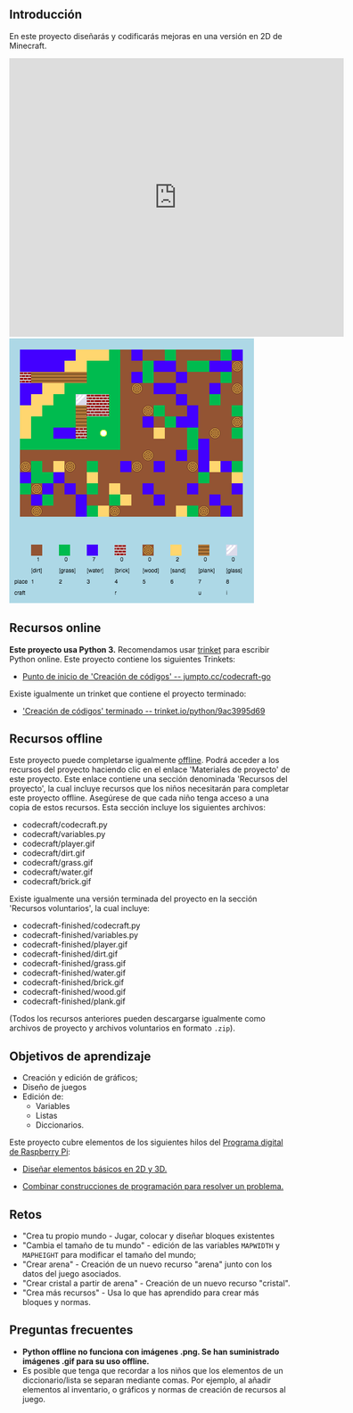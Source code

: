 ## Introducción

En este proyecto diseñarás y codificarás mejoras en una versión en 2D de Minecraft.

<div class="trinket">
  <iframe src="https://trinket.io/embed/python/ba085f0bd2?outputOnly=true&start=result" width="600" height="500" frameborder="0" marginwidth="0" marginheight="0" allowfullscreen>
  </iframe>
  <img src="images/craft-finished.png">
</div>

## Recursos online

__Este proyecto usa Python 3.__ Recomendamos usar [trinket](https://trinket.io/) para escribir Python online. Este proyecto contiene los siguientes Trinkets:

+ [Punto de inicio de 'Creación de códigos' -- jumpto.cc/codecraft-go](https://trinket.io/python/c3877b95d4)

Existe igualmente un trinket que contiene el proyecto terminado:

+ ['Creación de códigos' terminado -- trinket.io/python/9ac3995d69](https://trinket.io/python/ba085f0bd2)

## Recursos offline
Este proyecto puede completarse igualmente [offline](https://www.codeclubprojects.org/en-GB/resources/python-working-offline/). Podrá acceder a los recursos del proyecto haciendo clic en el enlace 'Materiales de proyecto' de este proyecto. Este enlace contiene una sección denominada 'Recursos del proyecto', la cual incluye recursos que los niños necesitarán para completar este proyecto offline. Asegúrese de que cada niño tenga acceso a una copia de estos recursos. Esta sección incluye los siguientes archivos:

+ codecraft/codecraft.py
+ codecraft/variables.py
+ codecraft/player.gif
+ codecraft/dirt.gif
+ codecraft/grass.gif
+ codecraft/water.gif
+ codecraft/brick.gif

Existe igualmente una versión terminada del proyecto en la sección 'Recursos voluntarios', la cual incluye:

+ codecraft-finished/codecraft.py
+ codecraft-finished/variables.py
+ codecraft-finished/player.gif
+ codecraft-finished/dirt.gif
+ codecraft-finished/grass.gif
+ codecraft-finished/water.gif
+ codecraft-finished/brick.gif
+ codecraft-finished/wood.gif
+ codecraft-finished/plank.gif

(Todos los recursos anteriores pueden descargarse igualmente como archivos de proyecto y archivos voluntarios en formato `.zip`).

## Objetivos de aprendizaje
+ Creación y edición de gráficos;
+ Diseño de juegos
+ Edición de:
	+ Variables
	+ Listas
	+ Diccionarios.

Este proyecto cubre elementos de los siguientes hilos del [Programa digital de Raspberry Pi](http://rpf.io/curriculum):

+ [Diseñar elementos básicos en 2D y 3D.](https://www.raspberrypi.org/curriculum/design/creator)

+ [Combinar construcciones de programación para resolver un problema.](https://www.raspberrypi.org/curriculum/programming/builder)

## Retos
+ "Crea tu propio mundo - Jugar, colocar y diseñar bloques existentes
+ "Cambia el tamaño de tu mundo" - edición de las variables `MAPWIDTH` y `MAPHEIGHT` para modificar el tamaño del mundo;
+ "Crear arena" - Creación de un nuevo recurso "arena" junto con los datos del juego asociados.
+ "Crear cristal a partir de arena" - Creación de un nuevo recurso "cristal".
+ "Crea más recursos" - Usa lo que has aprendido para crear más bloques y normas.

## Preguntas frecuentes
+ __Python offline no funciona con imágenes .png. Se han suministrado imágenes .gif para su uso offline.__
+ Es posible que tenga que recordar a los niños que los elementos de un diccionario/lista se separan mediante comas. Por ejemplo, al añadir elementos al inventario, o gráficos y normas de creación de recursos al juego.
